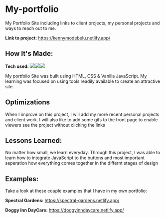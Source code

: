 # My-portfolio
My Portfolio Site including links to client projects, my personal projects and ways to reach out to me.

**Link to project:** https://kennymodebelu.netlify.app/

## How It's Made:

**Tech used:** <img src="https://img.shields.io/static/v1?label=|&message=HTML5&color=23555f&style=plastic&logo=html5"/><img src="https://img.shields.io/static/v1?label=|&message=CSS3&color=285f65&style=plastic&logo=css3"/><img src="https://img.shields.io/static/v1?label=|&message=JAVASCRIPT&color=3c7f5d&style=plastic&logo=javascript"/>

My portfolio Site was built using HTML, CSS & Vanilla JavaScript. My learning was focused on using tools readily available to create an attractive site.

## Optimizations

When I improve on this project, I will add my more recent personal projects and client work. I will also like to add some gifs to the front page to enable viewers see the project without clicking the links

## Lessons Learned:

No matter how small, we learn everyday. Through this project, I was able to learn how to integrate JavaScript to the buttons and most important seperation how everything comes together in the differnt stages of design

## Examples:
Take a look at these couple examples that I have in my own portfolio:

**Spectral Gardens:** https://spectral-gardens.netlify.app/

**Doggy Inn DayCare:** https://doggyinndaycare.netlify.app/

